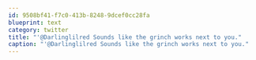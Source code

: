 ```yaml
---
id: 9508bf41-f7c0-413b-8248-9dcef0cc28fa
blueprint: text
category: twitter
title: "'@Darlinglilred Sounds like the grinch works next to you."
caption: "'@Darlinglilred Sounds like the grinch works next to you."
---
```

